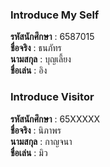### Introduce My Self
**รหัสนักศึกษา**  : 6587015<br>
**ชื่อจริง** : ธนภัทร<br>
**นามสกุล** : บุญเลี้ยง<br>
**ชื่อเล่น** : อิง<br>

### Introduce Visitor
**รหัสนักศึกษา**  : 65XXXXX<br>
**ชื่อจริง** : นิภาพร<br>
**นามสกุล** : กาญจนา<br>
**ชื่อเล่น** : มิว<br>